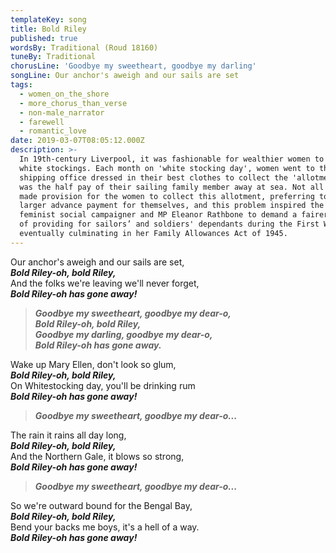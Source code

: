 ```yaml
---
templateKey: song
title: Bold Riley
published: true
wordsBy: Traditional (Roud 18160)
tuneBy: Traditional
chorusLine: 'Goodbye my sweetheart, goodbye my darling'
songLine: Our anchor's aweigh and our sails are set
tags:
  - women_on_the_shore
  - more_chorus_than_verse
  - non-male_narrator
  - farewell
  - romantic_love
date: 2019-03-07T08:05:12.000Z
description: >-
  In 19th-century Liverpool, it was fashionable for wealthier women to wear
  white stockings. Each month on 'white stocking day', women went to the
  shipping office dressed in their best clothes to collect the 'allotment' which
  was the half pay of their sailing family member away at sea. Not all sailors
  made provision for the women to collect this allotment, preferring to take a
  larger advance payment for themselves, and this problem inspired the Liverpool
  feminist social campaigner and MP Eleanor Rathbone to demand a fairer system
  of providing for sailors’ and soldiers' dependants during the First World War,
  eventually culminating in her Family Allowances Act of 1945.
---
```

Our anchor's aweigh and our sails are set,\
***Bold Riley-oh, bold Riley,***\
And the folks we're leaving we'll never forget,\
***Bold Riley-oh has gone away!***

> ***Goodbye my sweetheart, goodbye my dear-o,\
Bold Riley-oh, bold Riley,\
Goodbye my darling, goodbye my dear-o,\
Bold Riley-oh has gone away.***

Wake up Mary Ellen, don't look so glum,\
***Bold Riley-oh, bold Riley,***\
On Whitestocking day, you'll be drinking rum\
***Bold Riley-oh has gone away!***

> ***Goodbye my sweetheart, goodbye my dear-o...***

The rain it rains all day long,\
***Bold Riley-oh, bold Riley,***\
And the Northern Gale, it blows so strong,\
***Bold Riley-oh has gone away!***

> ***Goodbye my sweetheart, goodbye my dear-o...***

So we're outward bound for the Bengal Bay,\
***Bold Riley-oh, bold Riley,***\
Bend your backs me boys, it's a hell of a way.\
***Bold Riley-oh has gone away!***
